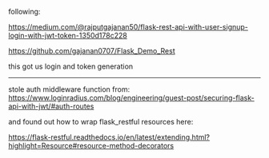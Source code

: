 following:

https://medium.com/@rajputgajanan50/flask-rest-api-with-user-signup-login-with-jwt-token-1350d178c228

https://github.com/gajanan0707/Flask_Demo_Rest



this got us login and token generation

---

stole auth middleware function from: https://www.loginradius.com/blog/engineering/guest-post/securing-flask-api-with-jwt/#auth-routes

and found out how to wrap flask_restful resources here:

https://flask-restful.readthedocs.io/en/latest/extending.html?highlight=Resource#resource-method-decorators
